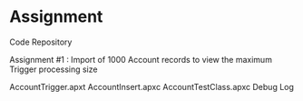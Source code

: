 # Assignment
Code Repository

Assignment #1 : Import of 1000 Account records to view the maximum Trigger processing size

AccountTrigger.apxt
AccountInsert.apxc
AccountTestClass.apxc
Debug Log


